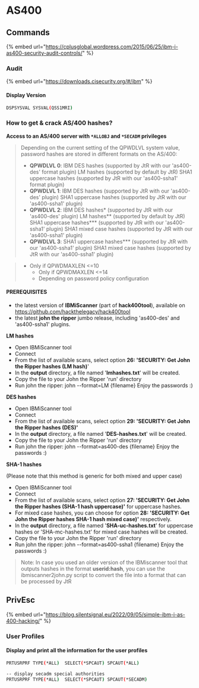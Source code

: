 # AS400

## Commands

{% embed url="https://cplusglobal.wordpress.com/2015/06/25/ibm-i-as400-security-audit-controls/" %}

### Audit

{% embed url="https://downloads.cisecurity.org/#/ibm" %}

#### Display Version

```sh
DSPSYSVAL SYSVAL(QSS1MRI)
```

### How to get & crack AS/400 hashes?

**Access to an AS/400 server with `*ALLOBJ` and `*SECADM` privileges**

> Depending on the current setting of the QPWDLVL system value, password hashes are stored in different formats on the AS/400:
>
> * **QPWDLVL 0**: IBM DES hashes (supported by JtR with our 'as400-des' format plugin) LM hashes (supported by default by JtR) SHA1 uppercase hashes (supported by JtR with our 'as400-ssha1' format plugin)
> * **QPWDLVL 1**: IBM DES hashes (supported by JtR with our 'as400-des' plugin) SHA1 uppercase hashes (supported by JtR with our 'as400-ssha1' plugin)
> * **QPWDLVL 2**: IBM DES hashes\* (supported by JtR with our 'as400-des' plugin) LM hashes\*\* (supported by default by JtR) SHA1 uppercase hashes\*\*\* (supported by JtR with our 'as400-ssha1' plugin) SHA1 mixed case hashes (supported by JtR with our 'as400-ssha1' plugin)
> * **QPWDLVL 3**: SHA1 uppercase hashes\*\*\* (supported by JtR with our 'as400-ssha1' plugin) SHA1 mixed case hashes (supported by JtR with our 'as400-ssha1' plugin)

> * Only if QPWDMAXLEN <=10
>   * Only if QPWDMAXLEN <=14
>   * Depending on password policy configuration

#### PREREQUISITES

* the latest version of **IBMiScanner** (part of **hack400tool**), available on https://github.com/hackthelegacy/hack400tool
* the latest **john the ripper** jumbo release, including 'as400-des' and 'as400-ssha1' plugins.

**LM hashes**

* Open IBMiScanner tool
* Connect
* From the list of available scans, select option **26: 'SECURITY: Get John the Ripper hashes (LM hash)**'
* In the **output** directory, a file named '**lmhashes.txt**' will be created.
* Copy the file to your John the Ripper 'run' directory
* Run john the ripper: john --format=LM {filename} Enjoy the passwords :)

**DES hashes**

* Open IBMiScanner tool
* Connect
* From the list of available scans, select option **29: 'SECURITY: Get John the Ripper hashes (DES)'**
* In the **output** directory, a file named '**DES-hashes.txt**' will be created.
* Copy the file to your John the Ripper 'run' directory
* Run john the ripper: john --format=as400-des {filename} Enjoy the passwords :)

**SHA-1 hashes**

(Please note that this method is generic for both mixed and upper case)

* Open IBMiScanner tool
* Connect
* From the list of available scans, select option **27: 'SECURITY: Get John the Ripper hashes (SHA-1 hash uppercase)'** for uppercase hashes.
* For mixed case hashes, you can choose for option **28: 'SECURITY: Get John the Ripper hashes SHA-1 hash mixed case)'** respectively.
* In the **output** directory, a file named '**SHA-uc-hashes.txt**' for uppercase hashes or 'SHA-mc-hashes.txt' for mixed case hashes will be created.
* Copy the file to your John the Ripper 'run' directory
* Run john the ripper: john --format=as400-ssha1 {filename} Enjoy the passwords :)

> Note: In case you used an older version of the IBMiscanner tool that outputs hashes in the format **userid:hash**, you can use the ibmiscanner2john.py script to convert the file into a format that can be processed by JtR

## PrivEsc

{% embed url="https://blog.silentsignal.eu/2022/09/05/simple-ibm-i-as-400-hacking/" %}

### User Profiles

#### Display and print all the information for the user profiles

```sh
PRTUSRPRF TYPE(*ALL)  SELECT(*SPCAUT) SPCAUT(*ALL)

-- display secadm special authorities
PRTUSRPRF TYPE(*ALL)  SELECT(*SPCAUT) SPCAUT(*SECADM)
```
